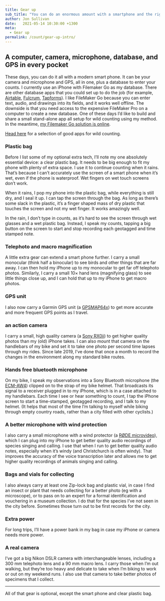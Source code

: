 ```yaml
---
title: Gear up
sub_title: "You can do an enormous amount with a smartphone and the right apps. You can do even more with a few extra gadgets."
author: Jon Sullivan
date:   2021-05-14 10:30:00 +1300
meta: 
  - Gear up
permalink: /count/gear-up-intro/
---
```


## A computer, camera, microphone, database, and GPS in every pocket

These days, you can do it all with a modern smart phone. It can be your camera and microphone and GPS, all in one, plus a database to enter your counts. I currently use an iPhone with Filemaker Go as my database. There are other database apps that you could set up to do the job (for example, [Airtable](https://www.airtable.com/), [Fulcrum](https://www.fulcrumapp.com/), [Tapforms](https://www.tapforms.com/)). I like FileMaker Go because you can enter text, audio, and drawings into its fields, and it works well offline. The downside is that you need access to the expensive FileMaker Pro on a computer to create a new database. One of these days I’d like to build and share a small stand-alone app all setup for wild counting using my method. In the meantime, [my Filemaker Go solution is online](https://github.com/mjon/WildCounts-Filemaker-Go-app).

[Head here](../gear-up-good-apps) for a selection of good apps for wild counting.

### Plastic bag

Before I list some of my optional extra tech, I’ll note my one absolutely essential device: a clear plastic bag. It needs to be big enough to fit my phone with plenty of extra space. I use it to continue counting when it rains. That’s because I can’t accurately use the screen of a smart phone when it’s wet, even if the phone is waterproof. Wet fingers on wet touch screens don’t work. 

When it rains, I pop my phone into the plastic bag, while everything is still dry, and I seal it up. I can tap the screen through the bag. As long as there’s some slack in the plastic, it’s a finger shaped mass of dry plastic that touches the screen and not my wet finger. It works amazingly well. 

In the rain, I don’t type in counts, as it’s hard to see the screen through wet glasses and a wet plastic bag. Instead, I speak my counts, tapping a big button on the screen to start and stop recording each geotagged and time stamped note. 

### Telephoto and macro magnification

A little extra gear can extend a smart phone further. I carry a small monocular (think half a binocular) to see birds and other things that are far away. I can then hold my iPhone up to my monocular to get far off telephoto photos. Similarly, I carry a small 10&times; hand lens (magnifying glass) to see little things close up, and I can hold that up to my iPhone to get macro photos.

### GPS unit

I also now carry a Garmin GPS unit (a [GPSMAP64x](https://buy.garmin.com/en-US/US/p/669282)) to get more accurate and more frequent GPS points as I travel.

### an action camera

I carry a small, high quality camera (a [Sony RX0ii](https://www.sony.com.au/electronics/cyber-shot-compact-cameras/dsc-rx0m2)) to get higher quality photos than my (old) iPhone takes. I can also mount that camera on the handlebars of my bike and set it to take one photo per second time lapses through my rides. Since late 2019, I’ve done that once a month to record the changes in the environment along my standard bike routes.

### Hands free bluetooth microphone

On my bike, I speak my observations into a Sony Bluetooth microphone (the [ECM-AW4](https://www.sony.co.nz/electronics/interchangeable-lens-cameras-microphones/ecm-aw4)) clipped on to the strap of my bike helmet. That broadcasts its signal to a receiver plugged in to my iPhone, which is in a case attached to my handlebars. Each time I see or hear something to count, I tap the iPhone screen to start a time-stamped, geotagged recording, and I talk to my helmet. (It helps that most of the time I’m talking to myself while biking through empty country roads, rather than a city filled with other cyclists.)

### A better microphone with wind protection

I also carry a small microphone with a wind protector (a [R&Oslash;DE microvideo](https://www.rode.com/microphones/videomicro)), which I can plug into my iPhone to get better quality audio recordings of species singing and calling. I use that when I run to get better quality audio notes, especially when it’s windy (and Christchurch is often windy). That improves the accuracy of the voice transcription later and allows me to get higher quality recordings of animals singing and calling.

### Bags and vials for collecting

I also always carry at least one Zip-lock bag and plastic vial, in case I find an insect or plant that needs collecting for a better photo (eg with a microscope), or to pass on to an expert for a formal identification and vouchering in a museum collection. I do that for the species I’ve not seen in the city before. Sometimes those turn out to be first records for the city.

### Extra power

For long trips, I’ll have a power bank in my bag in case my iPhone or camera needs more power.

### A real camera

I’ve got a big Nikon DSLR camera with interchangeable lenses, including a 300 mm telephoto lens and a 90 mm macro lens. I carry those when I’m out walking, but they’re too heavy and delicate to take when I’m biking to work or out on my weekend runs. I also use that camera to take better photos of specimens that I collect.

---

All of that gear is optional, except the smart phone and clear plastic bag.
